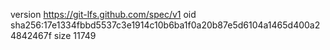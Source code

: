 version https://git-lfs.github.com/spec/v1
oid sha256:17e1334fbbd5537c3e1914c10b6ba1f0a20b87e5d6104a1465d400a24842467f
size 11749
